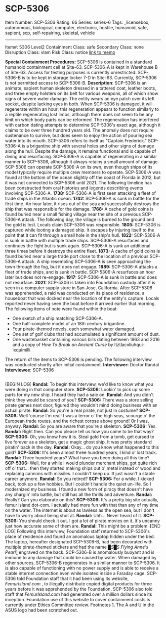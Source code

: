 # SCP-5306
Item Number: SCP-5306
Rating: 66
Series: series-6
Tags: _licensebox, autonomous, biological, computer, electronic, hostile, humanoid, safe, sapient, scp, self-repairing, skeletal, vehicle

---

Item#: 5306
Level2
Containment Class:
safe
Secondary Class:
none
Disruption Class:
vlam
Risk Class:
notice
[link to memo](/classification-committee-memo)  

**Special Containment Procedures:** SCP-5306 is contained in a standard humanoid containment cell at Site-63.
SCP-5306-A is kept in Warehouse B of Site-63. Access for testing purposes is currently unrestricted.
SCP-5306-B is to be kept in storage locker 7-D in Site-63. Currently, SCP-5306 is not permitted access to SCP-5306-B.
**Description:** SCP-5306 is an animate, sapient human skeleton dressed in a tattered coat, leather boots, and three empty holsters on its belt for various weapons, all of which show signs of severe water damage. The entity wears an eye patch over its left socket, despite lacking eyes in both. When SCP-5306 is damaged, it will regenerate within an hour; this regeneration appears to function similarly to a reptile regenerating lost limbs, although there does not seem to be any limit on which body parts can be reformed. The regeneration has interfered with carbon dating attempts to determine SCP-5306's exact age, although it claims to be over three hundred years old. The anomaly does not require sustenance to survive, but does seem to enjoy the action of pouring sea water into its mouth. SCP-5306 refers to itself as "Captain Frederick."
SCP-5306-A is a brigantine ship with several holes and other signs of damage along the hull. Despite the damage, it remains functional and is capable of diving and resurfacing. SCP-5306-A is capable of regenerating in a similar manner to SCP-5306, although it always retains a small amount of damage. SCP-5306 can operate SCP-5306-A on its own, even though ships of its model typically require multiple crew members to operate.
SCP-5306-A was found at the bottom of the ocean slightly off the coast of Florida in 2012, but it was not connected to SCP-5306 until 2021.
The following timeline has been constructed from oral histories and legends describing events involving SCP-5306-A.
**1738:** SCP-5306-A is first seen attacking a fleet of trade ships in the Atlantic ocean.
**1742:** SCP-5306-A is sunk in battle for the first time. An hour later, it rises out of the sea and successfully destroys the ship that was responsible for the damage.
**1768:** A cache of gold coins is found buried near a small fishing village near the site of a previous SCP-5306-A attack. The following day, the village is burned to the ground and the gold is lost. Locals claim SCP-5306 was responsible.
**1805:** SCP-5306 is captured while looting a damaged ship. It escapes by injuring itself to the point that it can fit through a small hole in the ship's hull.
**1822:** SCP-5306-A is sunk in battle with multiple trade ships. SCP-5306-A resurfaces and continues the fight but is sunk again. SCP-5306-A is sunk an additional three times before it destroys the entire fleet.
**1873:** A cache of gold coins is found buried near a large trade port close to the location of a previous SCP-5306-A attack. A ship resembling SCP-5306-A is seen approaching the town through the fog, but it does not engage.
**1889:** SCP-5306-A attacks a fleet of trade ships, and is sunk in battle. SCP-5306-A resurfaces an hour later but does not re-engage.
**1917:** SCP-5306-A is sunk in battle and does not resurface.
**2021:** SCP-5306 is taken into Foundation custody after it is seen in a computer supply store in San Jose, California.
After SCP-5306 was apprehended, a raid was conducted on its place of residence, a houseboat that was docked near the location of the entity's capture. Locals reported never having seen the boat before it arrived earlier that morning. The following items of note were found within the boat:
  * One sketch of a ship matching SCP-5306-A.
  * One half-complete model of an 18th century brigantine.
  * Four pirate-themed novels, each somewhat water damaged.
  * One set of golf clubs that had accumulated a significant amount of dust.
  * One wastebasket containing various bills dating between 1963 and 2016 and a copy of _How To Break an Ancient Curse_ by Itztlacoliuhqui-Ixquimilli.

The return of the items to SCP-5306 is pending.
The following interview was conducted shortly after initial containment.
**Interviewer:** Doctor Randal
**Interviewee:** SCP-5306
* * *
[BEGIN LOG]
**Randal:** To begin this interview, we'd like to know what you were doing in that computer store.
**SCP-5306:** Lookin' to pick up some parts for my new ship. I heard they had a sale on.
**Randal:** And you didn't think they would be scared of you?
**SCP-5306:** There was a store selling pirate games next door, figured they wouldn't mind doing business with an actual pirate.
**Randal:** So you're a real pirate, not just in costume?
**SCP-5306:** Well 'course I'm real! I was a terror o' the high seas, scourge o' the European trade routes, and the richest corpse above ground! Or I was, anyway.
**Randal:** So you are aware that you're a skeleton.
**SCP-5306:** Yes.
**Randal:** Right then. Can you please tell us how you came to be that way?
**SCP-5306:** Oh, you know how it is. Steal gold from a tomb, get cursed to live forever as a skeleton, get a magic ghost ship. It was pretty standard piratin' back in the day.
**Randal:** Okay… do you know what happened to this gold?
**SCP-5306:** It's been almost three hundred years, I kind o' lost track.
**Randal:** Three hundred years? What have you been doing all this time?
**SCP-5306:** Well, for a while I would plunder merchant ships, got quite rich off o' that… then they started making ships out o' metal instead o' wood and replacing cannons with missiles. I couldn't keep up. It just wasn't a stable career anymore.
**Randal:** So you retired?
**SCP-5306:** For a while. I kicked back, took up a few hobbies. But I couldn't handle the quiet un-life. So I modernized my business. I found a new form of piracy that doesn't have any chargin' into battle, but still has all the thrills and adventure.
**Randal:** Really? Can you elaborate on this?
**SCP-5306:** It's a pretty big site actually, femur island dot-com. I actually had more fun with that than any of my time on the water. The internet is about as lawless as the open sea, but I don't have to worry about being shot at.
**Randal:** Uhh… Never heard of it.
**SCP-5306:** You should check it out. I got a lot of pirate movies on it. It's uncanny just how accurate some of them are.
**Randal:** This might be a problem.
[END LOG]
Following this interview, Foundation staff returned to SCP-5306's place of residence and found an anomalous laptop hidden under the bed. The laptop, hereafter designated SCP-5306-B, had been decorated with multiple pirate-themed stickers and had the name _█S█S Flying Anne's Pearl_[1](javascript:;) engraved on the back. SCP-5306-B is anomalously buoyant and is immune to any damage that could be caused by water. When damaged by other sources, SCP-5306-B regenerates in a similar manner to SCP-5306. It is also capable of functioning with no power supply and is able to receive a stable internet connection even while isolated inside a Faraday cage.
SCP-5306 told Foundation staff that it had been using its website, _FemurIsland.com_ , to illegally distribute copied digital products for three years before it was apprehended by the Foundation.
SCP-5306 also told staff that _FemurIsland.com_ had generated over a million dollars since its inception. Foundation use of this website to cover containment costs is currently under Ethics Committee review.
Footnotes
[1](javascript:;). The A and U in the ASUS logo had been scratched out.